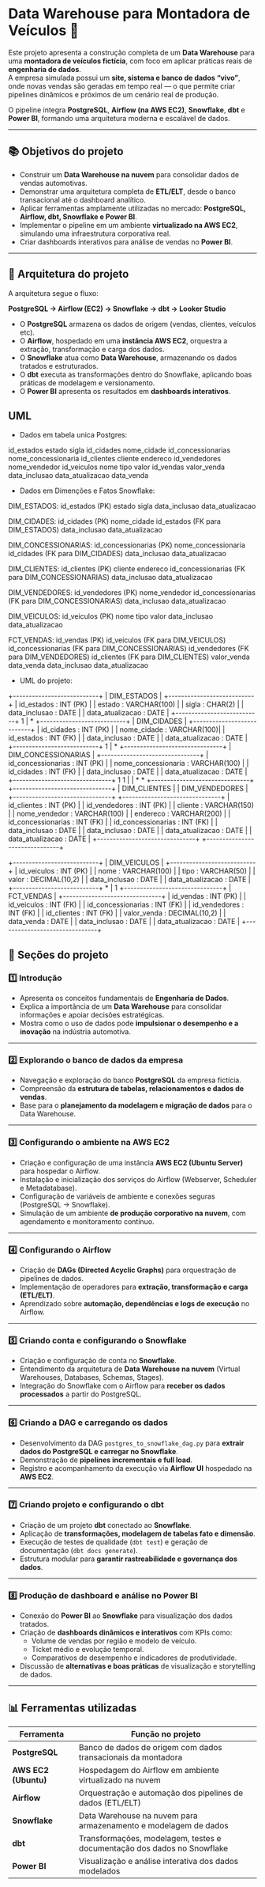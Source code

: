 # Data Warehouse para Montadora de Veículos 🚗

Este projeto apresenta a construção completa de um **Data Warehouse** para uma **montadora de veículos fictícia**, com foco em aplicar práticas reais de **engenharia de dados**.  
A empresa simulada possui um **site, sistema e banco de dados “vivo”**, onde novas vendas são geradas em tempo real — o que permite criar pipelines dinâmicos e próximos de um cenário real de produção.

O pipeline integra **PostgreSQL**, **Airflow (na AWS EC2)**, **Snowflake**, **dbt** e **Power BI**, formando uma arquitetura moderna e escalável de dados.

---

## 📚 Objetivos do projeto

- Construir um **Data Warehouse na nuvem** para consolidar dados de vendas automotivas.  
- Demonstrar uma arquitetura completa de **ETL/ELT**, desde o banco transacional até o dashboard analítico.  
- Aplicar ferramentas amplamente utilizadas no mercado: **PostgreSQL, Airflow, dbt, Snowflake e Power BI**.  
- Implementar o pipeline em um ambiente **virtualizado na AWS EC2**, simulando uma infraestrutura corporativa real.  
- Criar dashboards interativos para análise de vendas no **Power BI**.

---

## 🧱 Arquitetura do projeto

A arquitetura segue o fluxo:

**PostgreSQL → Airflow (EC2) → Snowflake → dbt → Looker Studio**

- O **PostgreSQL** armazena os dados de origem (vendas, clientes, veículos etc).  
- O **Airflow**, hospedado em uma **instância AWS EC2**, orquestra a extração, transformação e carga dos dados.  
- O **Snowflake** atua como **Data Warehouse**, armazenando os dados tratados e estruturados.  
- O **dbt** executa as transformações dentro do Snowflake, aplicando boas práticas de modelagem e versionamento.  
- O **Power BI** apresenta os resultados em **dashboards interativos**.


## UML

- Dados em tabela unica Postgres:

id_estados
estado
sigla
id_cidades
nome_cidade
id_concessionarias
nome_concessionaria
id_clientes
cliente
endereco
id_vendedores
nome_vendedor
id_veiculos
nome
tipo
valor
id_vendas
valor_venda
data_inclusao
data_atualizacao
data_venda

- Dados em Dimenções e Fatos Snowflake:

DIM_ESTADOS:
id_estados (PK)
estado
sigla
data_inclusao
data_atualizacao

DIM_CIDADES:
id_cidades (PK)
nome_cidade
id_estados (FK para DIM_ESTADOS)
data_inclusao
data_atualizacao

DIM_CONCESSIONARIAS:
id_concessionarias (PK)
nome_concessionaria
id_cidades (FK para DIM_CIDADES)
data_inclusao
data_atualizacao

DIM_CLIENTES:
id_clientes (PK)
cliente
endereco
id_concessionarias (FK para DIM_CONCESSIONARIAS)
data_inclusao
data_atualizacao

DIM_VENDEDORES:
id_vendedores (PK)
nome_vendedor
id_concessionarias (FK para DIM_CONCESSIONARIAS)
data_inclusao
data_atualizacao

DIM_VEICULOS:
id_veiculos (PK)
nome
tipo
valor
data_inclusao
data_atualizacao

FCT_VENDAS:
id_vendas (PK)
id_veiculos (FK para DIM_VEICULOS)
id_concessionarias (FK para DIM_CONCESSIONARIAS)
id_vendedores (FK para DIM_VENDEDORES)
id_clientes (FK para DIM_CLIENTES)
valor_venda
data_venda
data_inclusao
data_atualizacao

- UML do projeto:

+---------------------------+
|        DIM_ESTADOS        |
+---------------------------+
| id_estados : INT (PK)     |
| estado : VARCHAR(100)     |
| sigla : CHAR(2)           |
| data_inclusao : DATE      |
| data_atualizacao : DATE   |
+---------------------------+
           1
           |
           *
+---------------------------+
|        DIM_CIDADES        |
+---------------------------+
| id_cidades : INT (PK)     |
| nome_cidade : VARCHAR(100)|
| id_estados : INT (FK)     |
| data_inclusao : DATE      |
| data_atualizacao : DATE   |
+---------------------------+
           1
           |
           *
+-------------------------------+
|     DIM_CONCESSIONARIAS       |
+-------------------------------+
| id_concessionarias : INT (PK) |
| nome_concessionaria : VARCHAR(100) |
| id_cidades : INT (FK)         |
| data_inclusao : DATE          |
| data_atualizacao : DATE       |
+-------------------------------+
        1          1
        |          |
        *          *
+-------------------------------+        +-------------------------------+
|        DIM_CLIENTES           |        |      DIM_VENDEDORES           |
+-------------------------------+        +-------------------------------+
| id_clientes : INT (PK)        |        | id_vendedores : INT (PK)      |
| cliente : VARCHAR(150)        |        | nome_vendedor : VARCHAR(100)  |
| endereco : VARCHAR(200)       |        | id_concessionarias : INT (FK) |
| id_concessionarias : INT (FK) |        | data_inclusao : DATE          |
| data_inclusao : DATE          |        | data_atualizacao : DATE       |
| data_atualizacao : DATE       |        +-------------------------------+
+-------------------------------+

+---------------------------+
|       DIM_VEICULOS        |
+---------------------------+
| id_veiculos : INT (PK)    |
| nome : VARCHAR(100)       |
| tipo : VARCHAR(50)        |
| valor : DECIMAL(10,2)     |
| data_inclusao : DATE      |
| data_atualizacao : DATE   |
+---------------------------+
                *
                |
                1
+-------------------------------+
|        FCT_VENDAS             |
+-------------------------------+
| id_vendas : INT (PK)          |
| id_veiculos : INT (FK)        |
| id_concessionarias : INT (FK) |
| id_vendedores : INT (FK)      |
| id_clientes : INT (FK)        |
| valor_venda : DECIMAL(10,2)   |
| data_venda : DATE             |
| data_inclusao : DATE          |
| data_atualizacao : DATE       |
+-------------------------------+


## 📝 Seções do projeto

### 1️⃣ Introdução
- Apresenta os conceitos fundamentais de **Engenharia de Dados**.
- Explica a importância de um **Data Warehouse** para consolidar informações e apoiar decisões estratégicas.
- Mostra como o uso de dados pode **impulsionar o desempenho e a inovação** na indústria automotiva.

---

### 2️⃣ Explorando o banco de dados da empresa
- Navegação e exploração do banco **PostgreSQL** da empresa fictícia.
- Compreensão da **estrutura de tabelas, relacionamentos e dados de vendas**.
- Base para o **planejamento da modelagem e migração de dados** para o Data Warehouse.

---

### 3️⃣ Configurando o ambiente na AWS EC2
- Criação e configuração de uma instância **AWS EC2 (Ubuntu Server)** para hospedar o Airflow.
- Instalação e inicialização dos serviços do Airflow (Webserver, Scheduler e Metadatabase).
- Configuração de variáveis de ambiente e conexões seguras (PostgreSQL → Snowflake).
- Simulação de um ambiente **de produção corporativo na nuvem**, com agendamento e monitoramento contínuo.

---

### 4️⃣ Configurando o Airflow
- Criação de **DAGs (Directed Acyclic Graphs)** para orquestração de pipelines de dados.
- Implementação de operadores para **extração, transformação e carga (ETL/ELT)**.
- Aprendizado sobre **automação, dependências e logs de execução** no Airflow.

---

### 5️⃣ Criando conta e configurando o Snowflake
- Criação e configuração de conta no **Snowflake**.
- Entendimento da arquitetura de **Data Warehouse na nuvem** (Virtual Warehouses, Databases, Schemas, Stages).
- Integração do Snowflake com o Airflow para **receber os dados processados** a partir do PostgreSQL.

---

### 6️⃣ Criando a DAG e carregando os dados
- Desenvolvimento da DAG `postgres_to_snowflake_dag.py` para **extrair dados do PostgreSQL e carregar no Snowflake**.
- Demonstração de **pipelines incrementais e full load**.
- Registro e acompanhamento da execução via **Airflow UI** hospedado na **AWS EC2**.

---

### 7️⃣ Criando projeto e configurando o dbt
- Criação de um projeto **dbt** conectado ao **Snowflake**.
- Aplicação de **transformações, modelagem de tabelas fato e dimensão**.
- Execução de testes de qualidade (`dbt test`) e geração de documentação (`dbt docs generate`).
- Estrutura modular para **garantir rastreabilidade e governança dos dados**.

---

### 8️⃣ Produção de dashboard e análise no Power BI
- Conexão do **Power BI** ao **Snowflake** para visualização dos dados tratados.
- Criação de **dashboards dinâmicos e interativos** com KPIs como:
  - Volume de vendas por região e modelo de veículo.
  - Ticket médio e evolução temporal.
  - Comparativos de desempenho e indicadores de produtividade.
- Discussão de **alternativas e boas práticas** de visualização e storytelling de dados.

---

## 📊 Ferramentas utilizadas

| Ferramenta       | Função no projeto |
|-----------------|-----------------|
| **PostgreSQL**       | Banco de dados de origem com dados transacionais da montadora |
| **AWS EC2 (Ubuntu)** | Hospedagem do Airflow em ambiente virtualizado na nuvem |
| **Airflow**          | Orquestração e automação dos pipelines de dados (ETL/ELT) |
| **Snowflake**        | Data Warehouse na nuvem para armazenamento e modelagem de dados |
| **dbt**              | Transformações, modelagem, testes e documentação dos dados no Snowflake |
| **Power BI**         | Visualização e análise interativa dos dados modelados |






